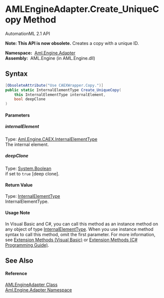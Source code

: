 AMLEngineAdapter.Create_UniqueCopy Method
=========================================
AutomationML 2.1 API

**Note: This API is now obsolete.**
Creates a copy with a unique ID.

  **Namespace:**  [Aml.Engine.Adapter][1]  
  **Assembly:**  AML.Engine (in AML.Engine.dll)

Syntax
------

```csharp
[ObsoleteAttribute("Use CAEXWrapper.Copy.")]
public static InternalElementType Create_UniqueCopy(
	this InternalElementType internalElement,
	bool deepClone
)
```

#### Parameters

##### *internalElement*
Type: [Aml.Engine.CAEX.InternalElementType][2]  
The internal element.

##### *deepClone*
Type: [System.Boolean][3]  
if set to `true` [deep clone].

#### Return Value
Type: [InternalElementType][2]  
 InternalElementType. 
#### Usage Note
In Visual Basic and C#, you can call this method as an instance method on any object of type [InternalElementType][2]. When you use instance method syntax to call this method, omit the first parameter. For more information, see [Extension Methods (Visual Basic)][4] or [Extension Methods (C# Programming Guide)][5].

See Also
--------

#### Reference
[AMLEngineAdapter Class][6]  
[Aml.Engine.Adapter Namespace][1]  

[1]: ../README.md
[2]: ../../Aml.Engine.CAEX/InternalElementType/README.md
[3]: https://docs.microsoft.com/dotnet/api/system.boolean
[4]: https://docs.microsoft.com/dotnet/visual-basic/programming-guide/language-features/procedures/extension-methods
[5]: https://docs.microsoft.com/dotnet/csharp/programming-guide/classes-and-structs/extension-methods
[6]: README.md
[7]: https://www.automationml.org
[8]: ../../icons/logoShade.png
